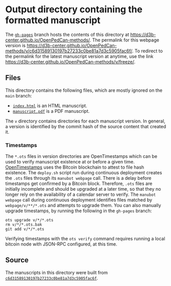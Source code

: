 # Output directory containing the formatted manuscript

The [`gh-pages`](https://github.com/d3b-center/OpenPedCan-methods/tree/gh-pages) branch hosts the contents of this directory at <https://d3b-center.github.io/OpenPedCan-methods/>.
The permalink for this webpage version is <https://d3b-center.github.io/OpenPedCan-methods/v/c6d31589130197b27233c0be81a7d3c5905fac6f/>.
To redirect to the permalink for the latest manuscript version at anytime, use the link <https://d3b-center.github.io/OpenPedCan-methods/v/freeze/>.

## Files

This directory contains the following files, which are mostly ignored on the `main` branch:

+ [`index.html`](index.html) is an HTML manuscript.
+ [`manuscript.pdf`](manuscript.pdf) is a PDF manuscript.

The `v` directory contains directories for each manuscript version.
In general, a version is identified by the commit hash of the source content that created it.

### Timestamps

The `*.ots` files in version directories are OpenTimestamps which can be used to verify manuscript existence at or before a given time.
[OpenTimestamps](https://opentimestamps.org/) uses the Bitcoin blockchain to attest to file hash existence.
The `deploy.sh` script run during continuous deployment creates the `.ots` files through its `manubot webpage` call.
There is a delay before timestamps get confirmed by a Bitcoin block.
Therefore, `.ots` files are initially incomplete and should be upgraded at a later time, so that they no longer rely on the availability of a calendar server to verify.
The `manubot webpage` call during continuous deployment identifies files matched by `webpage/v/**/*.ots` and attempts to upgrade them.
You can also manually upgrade timestamps, by running the following in the `gh-pages` branch:

```shell
ots upgrade v/*/*.ots
rm v/*/*.ots.bak
git add v/*/*.ots
```

Verifying timestamps with the `ots verify` command requires running a local bitcoin node with JSON-RPC configured, at this time.

## Source

The manuscripts in this directory were built from
[`c6d31589130197b27233c0be81a7d3c5905fac6f`](https://github.com/d3b-center/OpenPedCan-methods/commit/c6d31589130197b27233c0be81a7d3c5905fac6f).

